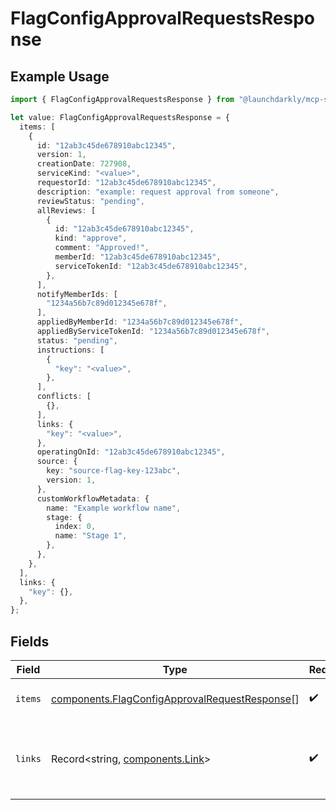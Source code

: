 # FlagConfigApprovalRequestsResponse

## Example Usage

```typescript
import { FlagConfigApprovalRequestsResponse } from "@launchdarkly/mcp-server/models/components";

let value: FlagConfigApprovalRequestsResponse = {
  items: [
    {
      id: "12ab3c45de678910abc12345",
      version: 1,
      creationDate: 727908,
      serviceKind: "<value>",
      requestorId: "12ab3c45de678910abc12345",
      description: "example: request approval from someone",
      reviewStatus: "pending",
      allReviews: [
        {
          id: "12ab3c45de678910abc12345",
          kind: "approve",
          comment: "Approved!",
          memberId: "12ab3c45de678910abc12345",
          serviceTokenId: "12ab3c45de678910abc12345",
        },
      ],
      notifyMemberIds: [
        "1234a56b7c89d012345e678f",
      ],
      appliedByMemberId: "1234a56b7c89d012345e678f",
      appliedByServiceTokenId: "1234a56b7c89d012345e678f",
      status: "pending",
      instructions: [
        {
          "key": "<value>",
        },
      ],
      conflicts: [
        {},
      ],
      links: {
        "key": "<value>",
      },
      operatingOnId: "12ab3c45de678910abc12345",
      source: {
        key: "source-flag-key-123abc",
        version: 1,
      },
      customWorkflowMetadata: {
        name: "Example workflow name",
        stage: {
          index: 0,
          name: "Stage 1",
        },
      },
    },
  ],
  links: {
    "key": {},
  },
};
```

## Fields

| Field                                                                                                          | Type                                                                                                           | Required                                                                                                       | Description                                                                                                    |
| -------------------------------------------------------------------------------------------------------------- | -------------------------------------------------------------------------------------------------------------- | -------------------------------------------------------------------------------------------------------------- | -------------------------------------------------------------------------------------------------------------- |
| `items`                                                                                                        | [components.FlagConfigApprovalRequestResponse](../../models/components/flagconfigapprovalrequestresponse.md)[] | :heavy_check_mark:                                                                                             | An array of approval requests                                                                                  |
| `links`                                                                                                        | Record<string, [components.Link](../../models/components/link.md)>                                             | :heavy_check_mark:                                                                                             | The location and content type of related resources                                                             |
